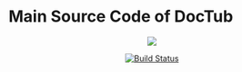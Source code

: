 # Main Source Code of DocTub

<p align="center"><a href="https://doctub.com" target="_blank"><img src="http://doctub-cdn.netlify.com/assets/logo.svg"></a></p>

<center><a href="https://travis-ci.org/doctub/platform"><img src="https://travis-ci.org/doctub/platform.svg" alt="Build Status"></a></center>
